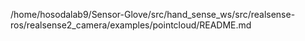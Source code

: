 /home/hosodalab9/Sensor-Glove/src/hand_sense_ws/src/realsense-ros/realsense2_camera/examples/pointcloud/README.md